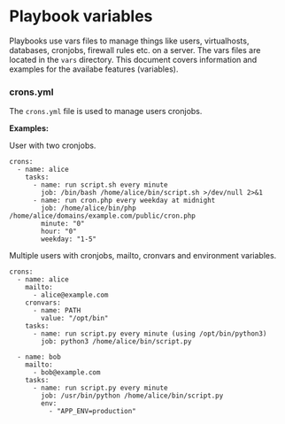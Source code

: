 # Playbook variables

Playbooks use vars files to manage things like users, virtualhosts, databases, cronjobs, firewall rules etc. on a server. The vars files are located in the `vars` directory. This document covers information and examples for the availabe features (variables).

### crons.yml
The `crons.yml` file is used to manage users cronjobs.

**Examples:**

User with two cronjobs.
```
crons:
  - name: alice
    tasks:
      - name: run script.sh every minute
        job: /bin/bash /home/alice/bin/script.sh >/dev/null 2>&1
      - name: run cron.php every weekday at midnight
        job: /home/alice/bin/php /home/alice/domains/example.com/public/cron.php
        minute: "0"
        hour: "0"
        weekday: "1-5"
```

Multiple users with cronjobs, mailto, cronvars and environment variables.
```
crons:
  - name: alice
    mailto:
      - alice@example.com
    cronvars:
      - name: PATH
        value: "/opt/bin"
    tasks:
      - name: run script.py every minute (using /opt/bin/python3)
        job: python3 /home/alice/bin/script.py

  - name: bob
    mailto:
      - bob@example.com
    tasks:
      - name: run script.py every minute
        job: /usr/bin/python /home/alice/bin/script.py
        env:
          - "APP_ENV=production"
```
